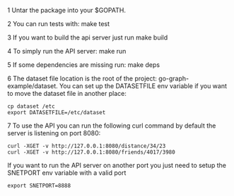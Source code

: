 1 Untar the package into your $GOPATH. 

2 You can run tests with: make test

3 If you want to build the api server just run make build

4 To simply run the API server:  make run

5 If some dependencies are missing run: make deps 

6 The dataset file location is the root of the project: go-graph-example/dataset.
You can set up the DATASETFILE env variable if you want to move the dataset
file in another place:

    cp dataset /etc
    export DATASETFILE=/etc/dataset

7 To use the API you can run the following curl command by default the server is listening on port 8080:

	curl -XGET -v http://127.0.0.1:8080/distance/34/23
	curl -XGET -v http://127.0.0.1:8080/friends/4017/3980

If you want to run the API server on another port you just need to setup the SNETPORT env variable with a valid port

	export SNETPORT=8888
